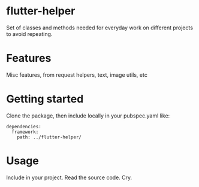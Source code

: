 # flutter-helper
Set of classes and methods needed for everyday work on different projects to avoid repeating.

# Features
Misc features, from request helpers, text, image utils, etc

# Getting started
Clone the package, then include locally in your pubspec.yaml like:
```
dependencies:
  framework:
    path: ../flutter-helper/
```
# Usage
Include in your project. Read the source code. Cry.
